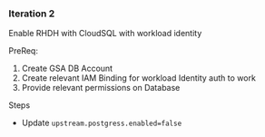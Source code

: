 ### Iteration 2 

Enable RHDH with CloudSQL with workload identity

PreReq:

1. Create GSA DB Account 
2. Create relevant IAM Binding for workload Identity auth to work
3. Provide relevant permissions on Database


Steps
- Update `upstream.postgress.enabled=false`
